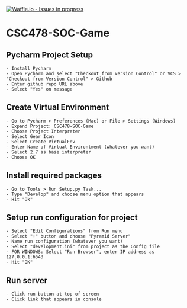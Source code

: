 [![Waffle.io - Issues in progress](https://badge.waffle.io/nadcock/CSC478-SOC-Game.png?label=in%20progress&title=In%20Progress)](https://waffle.io/nadcock/CSC478-SOC-Game?utm_source=badge)
# CSC478-SOC-Game

## Pycharm Project Setup
    - Install Pycharm
    - Open Pycharm and select "Checkout from Version Control" or VCS > "Checkout from Version Control" > Github
    - Enter github repo URL above
    - Select "Yes" on message

## Create Virtual Environment
    - Go to Pycharm > Preferences (Mac) or File > Settings (Windows)
    - Expand Project: CSC478-SOC-Game
    - Choose Project Interpreter
    - Select Gear Icon
    - Select Create VirtualEnv
    - Enter Name of Virtual Environtment (whatever you want)
    - Select 2.7 as base interpreter
    - Choose OK

## Install required packages
    - Go to Tools > Run Setup.py Task...
    - Type "Develop" and choose menu option that appears
    - Hit "Ok"

## Setup run configuration for project
    - Select "Edit Configurations" from Run menu
    - Select "+" button and choose "Pyramid Server"
    - Name run configuration (whatever you want)
    - Select "development.ini" from project as the Config file
    - FOR WINDOWS: Select "Run Browser", enter IP address as 127.0.0.1:6543
    - Hit "OK"

## Run server
    - Click run button at top of screen
    - Click link that appears in console



